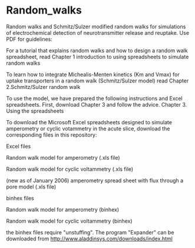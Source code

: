 # Random_walks
Random walks and Schmitz/Sulzer modified random walks for simulations of electrochemical detection of neurotransmitter release and reuptake.
Use PDF for guidelines:

For a tutorial that explains random walks and how to design a random walk spreadsheet, read 
Chapter 1 introduction to using spreadsheets to simulate random walks

To learn how to integrate Michealis-Menten kinetics (Km and Vmax) for uptake transporters in a random walk (Schmitz/Sulzer model) read
Chapter 2.Schmitz/Sulzer random walk

To use the model, we have prepared the following instructions and Excel spreadsheets. First, download Chapter 3 and follow the advice.
Chapter 3. Using the spreadsheets

To download the Microsoft Excel spreadsheets designed to simulate amperometry or cyclic votammetry in the acute slice, download the corresponding files in this repository:

Excel files

Random walk model for amperometry (.xls file)

Random walk model for cyclic voltammetry (.xls file)

(new as of January 2006) amperometry spread sheet with flux through a pore model (.xls file)

binhex files

Random walk model for amperometry (binhex)

Random walk model for cyclic voltammetry (binhex)

the binhex files require "unstuffing". The program "Expander" can be downloaded from http://www.aladdinsys.com/downloads/index.html
